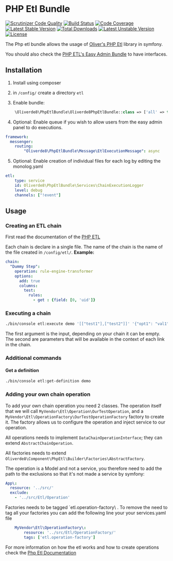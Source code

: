 # PHP Etl Bundle

[![Scrutinizer Code Quality](https://scrutinizer-ci.com/g/oliverde8/phpEtlBundle/badges/quality-score.png?b=main)](https://scrutinizer-ci.com/g/oliverde8/phpEtlBundle/?branch=main)
[![Build Status](https://scrutinizer-ci.com/g/oliverde8/phpEtlBundle/badges/build.png?b=main)](https://scrutinizer-ci.com/g/oliverde8/phpEtlBundle/build-status/main)
[![Code Coverage](https://scrutinizer-ci.com/g/oliverde8/phpEtlBundle/badges/coverage.png?b=main)](https://scrutinizer-ci.com/g/oliverde8/phpEtlBundle/?branch=main)
[![Latest Stable Version](https://poser.pugx.org/oliverde8/php-etl-bundle/v)](//packagist.org/packages/oliverde8/php-etl-bundle) 
[![Total Downloads](https://poser.pugx.org/oliverde8/php-etl-bundle/downloads)](//packagist.org/packages/oliverde8/php-etl-bundle) 
[![Latest Unstable Version](https://poser.pugx.org/oliverde8/php-etl-bundle/v/unstable)](//packagist.org/packages/oliverde8/php-etl-bundle) 
[![License](https://poser.pugx.org/oliverde8/php-etl-bundle/license)](//packagist.org/packages/oliverde8/php-etl-bundle)

The Php etl bundle allows the usage of [Oliver's PHP Etl](https://github.com/oliverde8/php-etl) library in symfony. 

You should also check the [PHP ETL's Easy Admin Bundle](https://github.com/oliverde8/phpEtlEasyadminBundle) to have interfaces.

## Installation

1. Install using composer

2. in `/config/` create a directory `etl`

3. Enable bundle: 
```php
    \Oliverde8\PhpEtlBundle\Oliverde8PhpEtlBundle::class => ['all' => true],
```

4. Optional: Enable queue if you wish to allow users from the easy admin panel to do executions.
```yaml
framework:
  messenger:
    routing:
        "Oliverde8\PhpEtlBundle\Message\EtlExecutionMessage": async
```

5. Optional: Enable creation of individual files for each log by editing the monolog.yaml
```yaml
etl:
    type: service
    id: Oliverde8\PhpEtlBundle\Services\ChainExecutionLogger
    level: debug
    channels: ["!event"]
```

## Usage

### Creating an ETL chain

First read the documentation of the [PHP ETL](https://github.com/oliverde8/php-etl) 

Each chain is declare in a single file. The name of the chain is the name of the file created in `/config/etl/`. 
**Example:**
```yaml
chain:
  "Dummy Step":
    operation: rule-engine-transformer
    options:
      add: true
      columns:
        test:
          rules:
            - get : {field: [0, 'uid']}
```

### Executing a chain

```sh
./bin/console etl:execute demo '[["test1"],["test2"]]' '{"opt1": "val1"}'
```

The first argument is the input, depending on your chain it can be empty. The second are parameters that 
will be available in the context of each link in the chain. 

### Additional commands

#### Get a definition
```sh
./bin/console etl:get-definition demo
```

### Adding your own chain operation

To add your own chain operation you need 2 classes. The operation itself that we will call 
`MyVendor\Etl\Operation\OurTestOperation`, and a `MyVendor\Etl\OperationFactory\OurTestOperationFactory` factory 
to create it. The factory allows us to configure the operation and inject service to our operation.

All operations needs to implement `DataChainOperationInterface`; they can extend `AbstractChainOperation`. 

All factories needs to extend `Oliverde8\Component\PhpEtl\Builder\Factories\AbstractFactory`. 

The operation is a Model and not a service, you therefore need to add the path to the exclusions so that it's not
made a service by symfony: 
```yaml
App\:
  resource: '../src/'
  exclude:
    - '../src/Etl/Operation'
```

Factories needs to be tagged `etl.operation-factory\ . To remove the need to tag all your factories you can add 
the following line your your services.yaml file
```yaml
    MyVendor\Etl\OperationFactory\:
        resource: '../src/Etl/OperationFactory/'
        tags: ['etl.operation-factory']
```

For more information on how the etl works and how to create operations check the [Php Etl Documentation](https://github.com/oliverde8/php-etl#creating-you-own-operations)
